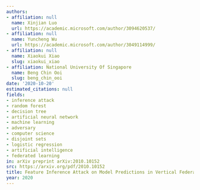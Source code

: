 ```yaml
---
authors:
- affiliation: null
  name: Xinjian Luo
  url: https://academic.microsoft.com/author/3094620537/
- affiliation: null
  name: Yuncheng Wu
  url: https://academic.microsoft.com/author/3049114999/
- affiliation: null
  name: Xiaokui Xiao
  slug: xiaokui_xiao
- affiliation: National University Of Singapore
  name: Beng Chin Ooi
  slug: beng_chin_ooi
date: '2020-10-20'
estimated_citations: null
fields:
- inference attack
- random forest
- decision tree
- artificial neural network
- machine learning
- adversary
- computer science
- disjoint sets
- logistic regression
- artificial intelligence
- federated learning
in: arXiv preprint arXiv:2010.10152
src: https://arxiv.org/pdf/2010.10152
title: Feature Inference Attack on Model Predictions in Vertical Federated Learning.
year: 2020
---
```

